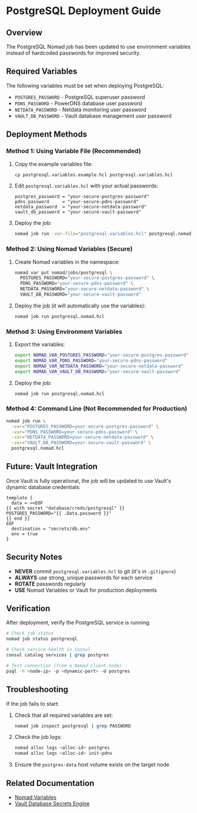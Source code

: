# PostgreSQL Deployment Guide

## Overview

The PostgreSQL Nomad job has been updated to use environment variables instead of hardcoded passwords for improved security.

## Required Variables

The following variables must be set when deploying PostgreSQL:

- `POSTGRES_PASSWORD` - PostgreSQL superuser password
- `PDNS_PASSWORD` - PowerDNS database user password
- `NETDATA_PASSWORD` - Netdata monitoring user password
- `VAULT_DB_PASSWORD` - Vault database management user password

## Deployment Methods

### Method 1: Using Variable File (Recommended)

1. Copy the example variables file:

   ```bash
   cp postgresql.variables.example.hcl postgresql.variables.hcl
   ```

2. Edit `postgresql.variables.hcl` with your actual passwords:

   ```hcl
   postgres_password = "your-secure-postgres-password"
   pdns_password     = "your-secure-pdns-password"
   netdata_password  = "your-secure-netdata-password"
   vault_db_password = "your-secure-vault-password"
   ```

3. Deploy the job:

   ```bash
   nomad job run -var-file="postgresql.variables.hcl" postgresql.nomad.hcl
   ```

### Method 2: Using Nomad Variables (Secure)

1. Create Nomad variables in the namespace:

   ```bash
   nomad var put nomad/jobs/postgresql \
     POSTGRES_PASSWORD="your-secure-postgres-password" \
     PDNS_PASSWORD="your-secure-pdns-password" \
     NETDATA_PASSWORD="your-secure-netdata-password" \
     VAULT_DB_PASSWORD="your-secure-vault-password"
   ```

2. Deploy the job (it will automatically use the variables):

   ```bash
   nomad job run postgresql.nomad.hcl
   ```

### Method 3: Using Environment Variables

1. Export the variables:

   ```bash
   export NOMAD_VAR_POSTGRES_PASSWORD="your-secure-postgres-password"
   export NOMAD_VAR_PDNS_PASSWORD="your-secure-pdns-password"
   export NOMAD_VAR_NETDATA_PASSWORD="your-secure-netdata-password"
   export NOMAD_VAR_VAULT_DB_PASSWORD="your-secure-vault-password"
   ```

2. Deploy the job:

   ```bash
   nomad job run postgresql.nomad.hcl
   ```

### Method 4: Command Line (Not Recommended for Production)

```bash
nomad job run \
  -var="POSTGRES_PASSWORD=your-secure-postgres-password" \
  -var="PDNS_PASSWORD=your-secure-pdns-password" \
  -var="NETDATA_PASSWORD=your-secure-netdata-password" \
  -var="VAULT_DB_PASSWORD=your-secure-vault-password" \
  postgresql.nomad.hcl
```

## Future: Vault Integration

Once Vault is fully operational, the job will be updated to use Vault's dynamic database credentials:

```hcl
template {
  data = <<EOF
{{ with secret "database/creds/postgresql" }}
POSTGRES_PASSWORD="{{ .Data.password }}"
{{ end }}
EOF
  destination = "secrets/db.env"
  env = true
}
```

## Security Notes

- **NEVER** commit `postgresql.variables.hcl` to git (it's in `.gitignore`)
- **ALWAYS** use strong, unique passwords for each service
- **ROTATE** passwords regularly
- **USE** Nomad Variables or Vault for production deployments

## Verification

After deployment, verify the PostgreSQL service is running:

```bash
# Check job status
nomad job status postgresql

# Check service health in Consul
consul catalog services | grep postgres

# Test connection (from a Nomad client node)
psql -h <node-ip> -p <dynamic-port> -U postgres
```

## Troubleshooting

If the job fails to start:

1. Check that all required variables are set:

   ```bash
   nomad job inspect postgresql | grep PASSWORD
   ```

2. Check the job logs:

   ```bash
   nomad alloc logs <alloc-id> postgres
   nomad alloc logs <alloc-id> init-pdns
   ```

3. Ensure the `postgres-data` host volume exists on the target node

## Related Documentation

- [Nomad Variables](https://developer.hashicorp.com/nomad/docs/concepts/variables)
- [Vault Database Secrets Engine](https://developer.hashicorp.com/vault/docs/secrets/databases/postgresql)
